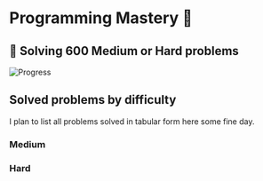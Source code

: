 # Programming Mastery :punch:

## :goal_net:  Solving 600 Medium or Hard problems 

![Progress](https://progress-bar.dev/42/?scale=600&title=InterviewGod&width=500&color=babaca&suffix=+problems+solved)

## Solved problems by difficulty
I plan to list all problems solved in tabular form here some fine day.

### Medium

### Hard

